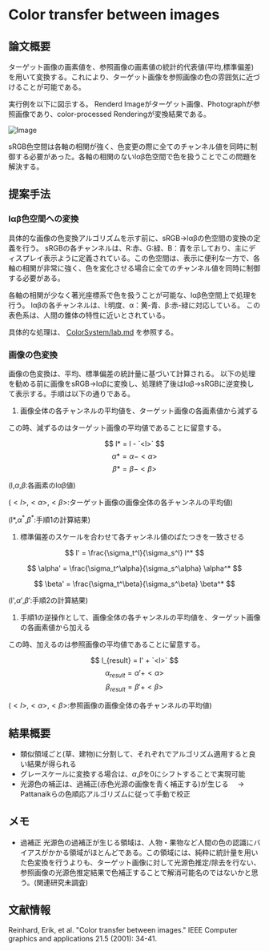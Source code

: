 # Color transfer between images

## 論文概要

ターゲット画像の画素値を、参照画像の画素値の統計的代表値(平均,標準偏差)を用いて変換する。これにより、ターゲット画像を参照画像の色の雰囲気に近づけることが可能である。

実行例を以下に図示する。
Renderd Imageがターゲット画像、Photographが参照画像であり、color-processed Renderingが変換結果である。

![Image](https://github.com/user-attachments/assets/8742e191-6ce5-49c8-ad0d-bd0d41458866)

sRGB色空間は各軸の相関が強く、色変更の際に全てのチャンネル値を同時に制御する必要があった。各軸の相関のないlαβ色空間で色を扱うことでこの問題を解決する。

## 提案手法

### lαβ色空間への変換

具体的な画像の色変換アルゴリズムを示す前に、sRGB->lαβの色空間の変換の定義を行う。
sRGBの各チャンネルは、R:赤、G:緑、B：青を示しており、主にディスプレイ表示ように定義されている。この色空間は、表示に便利な一方で、各軸の相関が非常に強く、色を変化させる場合に全てのチャンネル値を同時に制御する必要がある。

各軸の相関が少なく著光座標系で色を扱うことが可能な、lαβ色空間上で処理を行う。
lαβの各チャンネルは、l:明度、α：黄-青、β:赤-緑に対応している。
この表色系は、人間の錐体の特性に近いとされている。

具体的な処理は、
[ColorSystem/lab.md](..\ColorSystem\lab.md)
を参照する。

### 画像の色変換

画像の色変換は、平均、標準偏差の統計量に基づいて計算される。
以下の処理を勧める前に画像をsRGB->lαβに変換し、処理終了後はlαβ->sRGBに逆変換して表示する。手順は以下の通りである。

1. 画像全体の各チャンネルの平均値を、ターゲット画像の各画素値から減ずる

この時、減ずるのはターゲット画像の平均値であることに留意する。

$$ l* = l - `<l>` $$
$$ \alpha* = \alpha - <\alpha> $$
$$ \beta* = \beta - <\beta> $$

(l,$\alpha$,$\beta$:各画素のlαβ値)

($<l>$,$<\alpha>$,$<\beta>$:ターゲット画像の画像全体の各チャンネルの平均値)

(l*,$\alpha^*$,$\beta^*$:手順1の計算結果)

1. 標準偏差のスケールを合わせて各チャンネル値のばたつきを一致させる

$$ l' = \frac{\sigma_t^l}{\sigma_s^l} l^* $$

$$ \alpha' = \frac{\sigma_t^\alpha}{\sigma_s^\alpha} \alpha^* $$

$$ \beta' = \frac{\sigma_t^\beta}{\sigma_s^\beta} \beta^* $$

(l',$\alpha'$,$\beta'$:手順2の計算結果)

1. 手順1の逆操作として、画像全体の各チャンネルの平均値を、ターゲット画像の各画素値から加える

この時、加えるのは参照画像の平均値であることに留意する。

$$ l_{result} = l' + `<l>` $$
$$ \alpha_{result} = \alpha' + <\alpha> $$
$$ \beta_{result} = \beta' + <\beta> $$

($<l>$,$<\alpha>$,$<\beta>$:参照画像の画像全体の各チャンネルの平均値)

## 結果概要

- 類似領域ごと(草、建物)に分割して、それぞれでアルゴリズム適用すると良い結果が得られる
- グレースケールに変換する場合は、$\alpha$,$\beta$を0にシフトすることで実現可能
- 光源色の補正は、過補正(赤色光源の画像を青く補正する)が生じる
　-> Pattanaikらの色順応アルゴリズムに従って手動で校正

## メモ

- 過補正
    光源色の過補正が生じる領域は、人物・果物など人間の色の認識にバイアスがかかる領域がほとんどである。この領域には、純粋に統計量を用いた色変換を行うよりも、ターゲット画像に対して光源色推定/除去を行ない、参照画像の光源色推定結果で色補正することで解消可能名のではないかと思う。(関連研究未調査)

## 文献情報

Reinhard, Erik, et al. "Color transfer between images." IEEE Computer graphics and applications 21.5 (2001): 34-41.
